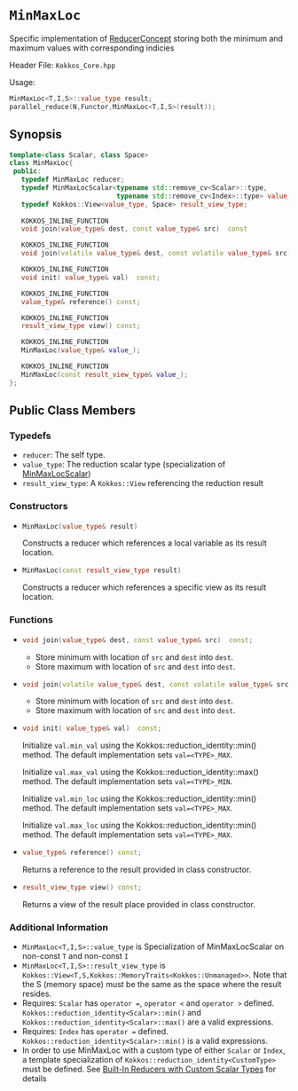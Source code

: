 # `MinMaxLoc`

Specific implementation of [ReducerConcept](ReducerConcept) storing both the minimum and maximum values with corresponding indicies

Header File: `Kokkos_Core.hpp`

Usage: 
```c++
MinMaxLoc<T,I,S>::value_type result;
parallel_reduce(N,Functor,MinMaxLoc<T,I,S>(result));
```

## Synopsis 
```c++
template<class Scalar, class Space>
class MinMaxLoc{
 public:
   typedef MinMaxLoc reducer;
   typedef MinMaxLocScalar<typename std::remove_cv<Scalar>::type,
                           typename std::remove_cv<Index>::type> value_type;
   typedef Kokkos::View<value_type, Space> result_view_type;
   
   KOKKOS_INLINE_FUNCTION
   void join(value_type& dest, const value_type& src)  const

   KOKKOS_INLINE_FUNCTION
   void join(volatile value_type& dest, const volatile value_type& src) const;

   KOKKOS_INLINE_FUNCTION
   void init( value_type& val)  const;

   KOKKOS_INLINE_FUNCTION
   value_type& reference() const;

   KOKKOS_INLINE_FUNCTION
   result_view_type view() const;

   KOKKOS_INLINE_FUNCTION
   MinMaxLoc(value_type& value_);

   KOKKOS_INLINE_FUNCTION
   MinMaxLoc(const result_view_type& value_);
};
```

## Public Class Members

### Typedefs
   
 * `reducer`: The self type.
 * `value_type`: The reduction scalar type (specialization of [MinMaxLocScalar](MinMaxLocScalar))
 * `result_view_type`: A `Kokkos::View` referencing the reduction result 

### Constructors
 
 * ```c++
   MinMaxLoc(value_type& result)
   ```
   Constructs a reducer which references a local variable as its result location.  
 
 * ```c++
   MinMaxLoc(const result_view_type result)
   ```
   Constructs a reducer which references a specific view as its result location.

### Functions

 * ```c++
   void join(value_type& dest, const value_type& src)  const;
   ```
   - Store minimum with location of `src` and `dest` into `dest`.
   - Store maximum with location of `src` and `dest` into `dest`.
 * ```c++
   void join(volatile value_type& dest, const volatile value_type& src) const;
   ```
    - Store minimum with location of `src` and `dest` into `dest`.
   - Store maximum with location of `src` and `dest` into `dest`. 

 * ```c++
   void init( value_type& val)  const;
   ```
   Initialize `val.min_val` using the Kokkos::reduction_identity<Scalar>::min() method.  The default implementation sets `val=<TYPE>_MAX`.

   Initialize `val.max_val` using the Kokkos::reduction_identity<Index>::max() method.  The default implementation sets `val=<TYPE>_MIN`.

   Initialize `val.min_loc` using the Kokkos::reduction_identity<Scalar>::min() method.  The default implementation sets `val=<TYPE>_MAX`.

   Initialize `val.max_loc` using the Kokkos::reduction_identity<Index>::min() method.  The default implementation sets `val=<TYPE>_MAX`.

 * ```c++
   value_type& reference() const;
   ```
   Returns a reference to the result provided in class constructor.

 * ```c++
   result_view_type view() const;
   ```
   Returns a view of the result place provided in class constructor.

### Additional Information
   * `MinMaxLoc<T,I,S>::value_type` is Specialization of MinMaxLocScalar on non-const `T` and non-const `I`
   * `MinMaxLoc<T,I,S>::result_view_type` is `Kokkos::View<T,S,Kokkos::MemoryTraits<Kokkos::Unmanaged>>`.  Note that the S (memory space) must be the same as the space where the result resides.
   * Requires: `Scalar` has `operator =`, `operator <` and `operator >` defined. `Kokkos::reduction_identity<Scalar>::min()` and `Kokkos::reduction_identity<Scalar>::max()` are a valid expressions. 
   * Requires: `Index` has `operator =` defined. `Kokkos::reduction_identity<Scalar>::min()` is a valid expressions.
   * In order to use MinMaxLoc with a custom type of either `Scalar` or `Index`, a template specialization of `Kokkos::reduction_identity<CustomType>` must be defined.  See [Built-In Reducers with Custom Scalar Types](../../../ProgrammingGuide/Custom-Reductions:-Built-In-Reducers-with-Custom-Scalar-Types) for details
